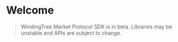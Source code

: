 # Welcome

> WindingTree Market Protocol SDK is in beta. Libraries may be unstable and APIs are subject to change.
